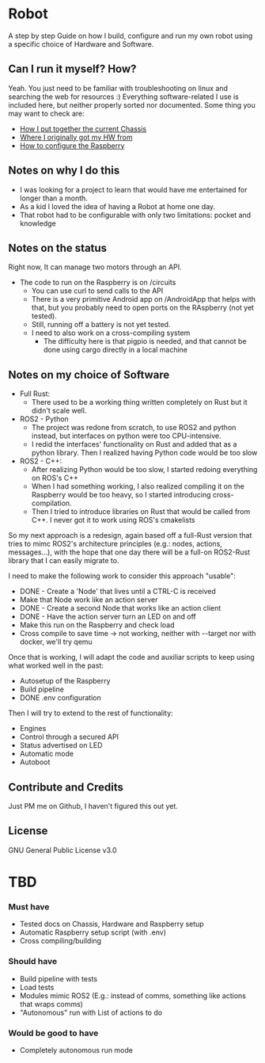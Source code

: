 # Robot

A step by step Guide on how I build, configure and run my own robot using a specific choice of Hardware and Software.

## Can I run it myself? How?

Yeah. You just need to be familiar with troubleshooting on linux and searching the web for resources :) 
Everything software-related I use is included here, but neither properly sorted nor documented.
Some thing you may want to check are:
- [How I put together the current Chassis](https://github.com/angelalonso/robot/blob/master/docs/000_Base_Chassis.md)
- [Where I originally got my HW from](https://github.com/angelalonso/robot/blob/master/docs/000_Base_ShoppingList.md)
- [How to configure the Raspberry](https://github.com/angelalonso/robot/blob/master/docs/000_Base_Raspberry_raspbian.md)
 

## Notes on why I do this

- I was looking for a project to learn that would have me entertained for longer than a month.
- As a kid I loved the idea of having a Robot at home one day.
- That robot had to be configurable with only two limitations: pocket and knowledge 

## Notes on the status

Right now, It can manage two motors through an API. 
- The code to run on the Raspberry is on /circuits
  - You can use curl to send calls to the API
  - There is a very primitive Android app on /AndroidApp that helps with that, but you probably need to open ports on the RAspberry (not yet tested).
  - Still, running off a battery is not yet tested.
  - I need to also work on a cross-compiling system
    - The difficulty here is that pigpio is needed, and that cannot be done using cargo directly in a local machine

## Notes on my choice of Software

- Full Rust:
  - There used to be a working thing written completely on Rust but it didn't scale well.
- ROS2 - Python
  - The project was redone from scratch, to use ROS2 and python instead, but interfaces on python were too CPU-intensive.
  - I redid the interfaces' functionality on Rust and added that as a python library. Then I realized having Python code would be too slow
- ROS2 - C++:
  - After realizing Python would be too slow, I started redoing everything on ROS's C++
  - When I had something working, I also realized compiling it on the Raspberry would be too heavy, so I started introducing cross-compilation.
  - Then I tried to introduce libraries on Rust that would be called from C++. I never got it to work using ROS's cmakelists

So my next approach is a redesign, again based off a full-Rust version that tries to mimc ROS2's architecture principles (e.g.: nodes, actions, messages...), with the hope that one day there will be a full-on ROS2-Rust library that I can easily migrate to.

I need to make the following work to consider this approach "usable":
- DONE - Create a 'Node' that lives until a CTRL-C is received
- Make that Node work like an action server
- DONE - Create a second Node that works like an action client
- DONE - Have the action server turn an LED on and off
- Make this run on the Raspberry and check load
- Cross compile to save time -> not working, neither with --target nor with docker, we'll try qemu

Once that is working, I will adapt the code and auxiliar scripts to keep using what worked well in the past:

- Autosetup of the Raspberry 
- Build pipeline
- DONE .env configuration

Then I will try to extend to the rest of functionality:
- Engines
- Control through a secured API
- Status advertised on LED
- Automatic mode
- Autoboot

## Contribute and Credits

Just PM me on Github, I haven't figured this out yet.

## License

GNU General Public License v3.0


# TBD
### Must have
- Tested docs on Chassis, Hardware and Raspberry setup
- Automatic Raspberry setup script (with .env)
- Cross compiling/building

### Should have
- Build pipeline with tests
- Load tests
- Modules mimic ROS2 (E.g.: instead of comms, something like actions that wraps comms)
- "Autonomous" run with List of actions to do

### Would be good to have
- Completely autonomous run mode
